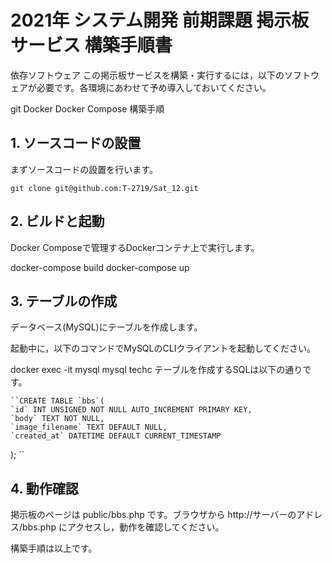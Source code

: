 # 2021年 システム開発 前期課題 掲示板サービス 構築手順書
依存ソフトウェア
この掲示板サービスを構築・実行するには，以下のソフトウェアが必要です。各環境にあわせて予め導入しておいてください。

git
Docker
Docker Compose
構築手順
## 1. ソースコードの設置
まずソースコードの設置を行います。


``git clone git@github.com:T-2719/Sat_12.git``


## 2. ビルドと起動
Docker Composeで管理するDockerコンテナ上で実行します。

docker-compose build
docker-compose up
## 3. テーブルの作成
データベース(MySQL)にテーブルを作成します。

起動中に，以下のコマンドでMySQLのCLIクライアントを起動してください。

docker exec -it mysql mysql techc
テーブルを作成するSQLは以下の通りです。


    ``CREATE TABLE `bbs`(
    `id` INT UNSIGNED NOT NULL AUTO_INCREMENT PRIMARY KEY,
    `body` TEXT NOT NULL,
    `image_filename` TEXT DEFAULT NULL,
    `created_at` DATETIME DEFAULT CURRENT_TIMESTAMP
);
``

## 4. 動作確認
掲示板のページは public/bbs.php です。ブラウザから http://サーバーのアドレス/bbs.php にアクセスし，動作を確認してください。

構築手順は以上です。

